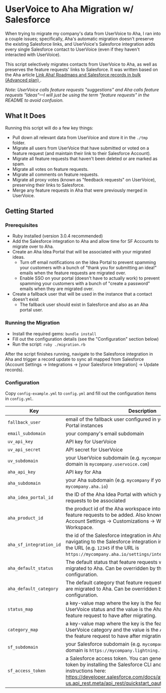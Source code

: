 # UserVoice to Aha Migration w/ Salesforce
When trying to migrate my company's data from UserVoice to Aha, I ran into a couple issues; specifically, Aha's automatic migration doesn't preserve the existing Salesforce links, and UserVoice's Salesforce integration adds every single Salesforce contact to UserVoice (even if they haven't interacted with UserVoice).

This script selectively migrates contacts from UserVoice to Aha, as well as preserves the feature requests' links to Salesforce. It was written based on the Aha article [Link Aha! Roadmaps and Salesforce records in bulk (Advanced plan)
](https://www.aha.io/support/roadmaps/integrations/salesforce/bulk-link-aha-roadmaps-salesforce-records).

_Note: UserVoice calls feature requests "suggestions" and Aha calls feature requests "Ideas"—I will just be using the term "feature requests" in the README to avoid confusion._

## What It Does
Running this script will do a few key things:

- Pull down all relevant data from UserVoice and store it in the `./tmp` folder.
- Migrate all users from UserVoice that have submitted or voted on a feature request (and maintain their link to their Salesforce Account).
- Migrate all feature requests that haven't been deleted or are marked as spam.
- Migrate all votes on feature requests.
- Migrate all comments on feature requests.
- Migrate all proxy votes (known as "feedback requests" on UserVoice), preserving their links to Salesforce.
- Merge any feature requests in Aha that were previously merged in UserVoice.

## Getting Started

### Prerequisites
- Ruby installed (version 3.0.4 recommended)
- Add the Salesforce integration to Aha and allow time for SF Accounts to migrate over to Aha.
- Create an Aha Idea Portal that will be associated with your migrated ideas.
  - Turn off email notifications on the Idea Portal to prevent spamming your customers with a bunch of "thank you for submitting an idea!" emails when the feature requests are migrated over.
  - Enable SSO on your portal (doesn't have to actually work) to prevent spamming your customers with a bunch of "create a password" emails when they are migrated over.
- Create a fallback user that will be used in the instance that a contact doesn't exist
  - The fallback user should exist in Salesforce and also as an Aha portal user.

### Running the Migration
- Install the required gems: `bundle install`
- Fill out the configuration details (see the "Configuration" section below)
- Run the script: `ruby ./migration.rb`

After the script finishes running, navigate to the Salesforce integration in Aha and trigger a record update to sync all mapped from Salesforce (Account Settings -> Integrations -> [your Salesforce Integration] -> Update records).

### Configuration
Copy `config-example.yml` to `config.yml` and fill out the configuration items in `config.yml`.

| Key | Description |
| --- | --- |
| `fallback_user` | email of the fallback user configured in your SF and Aha Idea Portal instances |
| `email_subdomain` | your company's email subdomain |
| `uv_api_key` | API key for UserVoice |
| `uv_api_secret` | API secret for UserVoice |
| `uv_subdomain` |  your UserVoice subdomain (e.g. `mycompany` if your UserVoice domain is `mycompany.uservoice.com`) |
| `aha_api_key` | API key for Aha |
| `aha_subdomain` | your Aha subdomain (e.g. `mycompany` if your UserVoice domain is `mycompany.aha.io`) |
| `aha_idea_portal_id` | the ID of the Aha Idea Portal with which you'd like your feature requests to be associated |
| `aha_product_id` | the product id of the Aha workspace into which you'd like your feature requests to be added. Also known as the "prefix" under Account Settings -> Customizations -> Workspaces -> Edit Workspace. |
| `aha_sf_integration_id` | the id of the Salesforce integration in Aha. You can grab this by navigating to the Salesforce integration in Aha and pulling it from the URL (e.g. `12345` if the URL is `https://mycompany.aha.io/settings/integrations/12345/enabled`) |
| `aha_default_status` | The default status that feature requests will have when they are migrated to Aha. Can be overridden by the `status_map` configuration. |
| `aha_default_category` | The default category that feature requests will have when they are migrated to Aha. Can be overridden by the `category_map` configuration. |
| `status_map` | a key-value map where the key is the feature request's UserVoice status and the value is the Aha status you want the feature request to have after migrating. |
| `category_map` | a key-value map where the key is the feature request's UserVoice category and the value is the Aha category you want the feature request to have after migrating. |
| `sf_subdomain` | your Salesforce subdomain (e.g. `mycompany` if your Salesforce domain is `https://mycompany.lightning.force.com/`) |
| `sf_access_token` | a Salesforce access token. You can generate a Salesforce access token by installing the Salesforce CLI and following the instructions here: https://developer.salesforce.com/docs/atlas.en-us.api_rest.meta/api_rest/quickstart_oauth.htm?q=auth |